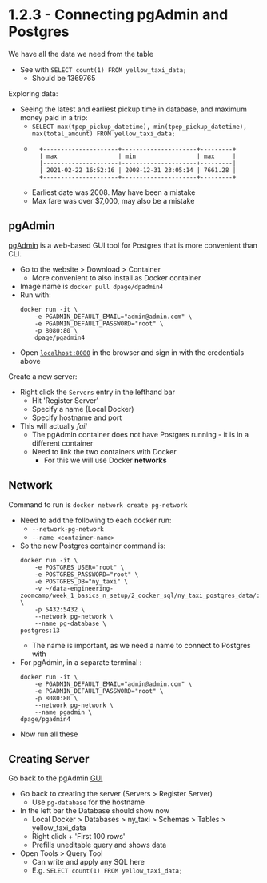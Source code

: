 # 1.2.3 - Connecting pgAdmin and Postgres

We have all the data we need from the table
- See with `SELECT count(1) FROM yellow_taxi_data;`
    - Should be 1369765

Exploring data:
- Seeing the latest and earliest pickup time in database, and maximum money paid in a trip:
    - `SELECT max(tpep_pickup_datetime), min(tpep_pickup_datetime), max(total_amount) FROM yellow_taxi_data;`
    - ```
        +---------------------+---------------------+---------+
        | max                 | min                 | max     |
        |---------------------+---------------------+---------|
        | 2021-02-22 16:52:16 | 2008-12-31 23:05:14 | 7661.28 |
        +---------------------+---------------------+---------+
        ```
    - Earliest date was 2008. May have been a mistake
    - Max fare was over $7,000, may also be a mistake

## pgAdmin

[pgAdmin](https://www.pgadmin.org/) is a web-based GUI tool for Postgres that is more convenient than CLI.
- Go to the website > Download > Container
    - More convenient to also install as Docker container
- Image name is `docker pull dpage/dpadmin4`
- Run with:
    ```
    docker run -it \
        -e PGADMIN_DEFAULT_EMAIL="admin@admin.com" \
        -e PGADMIN_DEFAULT_PASSWORD="root" \
        -p 8080:80 \
        dpage/pgadmin4
    ```
- Open [`localhost:8080`](https://localhost:8080) in the browser and sign in with the credentials above

Create a new server:
- Right click the `Servers` entry in the lefthand bar
    - Hit 'Register Server'
    - Specify a name (Local Docker)
    - Specify hostname and port
- This will actually *fail*
    - The pgAdmin container does not have Postgres running - it is in a different container
    - Need to link the two containers with Docker
        - For this we will use Docker **networks**

## Network

Command to run is `docker network create pg-network`
- Need to add the following to each docker run:
    - `--network-pg-network`
    - `--name <container-name>`
- So the new Postgres container command is:
    ```
    docker run -it \
        -e POSTGRES_USER="root" \
        -e POSTGRES_PASSWORD="root" \
        -e POSTGRES_DB="ny_taxi" \
        -v ~/data-engineering-zoomcamp/week_1_basics_n_setup/2_docker_sql/ny_taxi_postgres_data/:/var/lib/postgresql/data \
        -p 5432:5432 \
        --network pg-network \
        --name pg-database \
    postgres:13
    ```
    - The name is important, as we need a name to connect to Postgres with
- For pgAdmin, in a separate terminal :
    ```
    docker run -it \
        -e PGADMIN_DEFAULT_EMAIL="admin@admin.com" \
        -e PGADMIN_DEFAULT_PASSWORD="root" \
        -p 8080:80 \
        --network pg-network \
        --name pgadmin \
    dpage/pgadmin4
    ```
- Now run all these

## Creating Server

Go back to the pgAdmin [GUI](https://localhost:8080)
- Go back to creating the server (Servers > Register Server)
    - Use `pg-database` for the hostname
- In the left bar the Database should show now
    - Local Docker > Databases > ny_taxi > Schemas > Tables > yellow_taxi_data
    - Right click + 'First 100 rows'
    - Prefills uneditable query and shows data
- Open Tools > Query Tool
    - Can write and apply any SQL here
    - E.g. `SELECT count(1) FROM yellow_taxi_data;`
